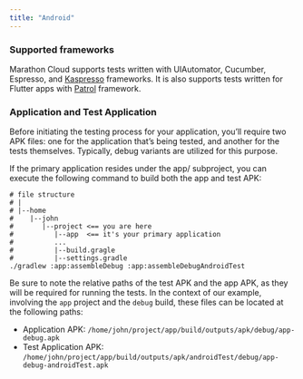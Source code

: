 ```yaml
---
title: "Android"
---
```


### Supported frameworks
Marathon Cloud supports tests written with 
UIAutomator, Cucumber, Espresso, and [Kaspresso](https://github.com/KasperskyLab/Kaspresso) frameworks. 
It is also supports tests written for Flutter apps with [Patrol](https://patrol.leancode.co/) framework. 

### Application and Test Application

Before initiating the testing process for your application, you’ll require two APK files: 
one for the application that’s being tested, and another for the tests themselves. 
Typically, debug variants are utilized for this purpose.

If the primary application resides under the app/ subproject, 
you can execute the following command to build both the app and test APK:

```shell
# file structure
# |
# |--home
#    |--john
#       |--project <== you are here
#          |--app  <== it's your primary application
#          ...
#          |--build.gragle
#          |--settings.gradle  
./gradlew :app:assembleDebug :app:assembleDebugAndroidTest
```
Be sure to note the relative paths of the test APK and the app APK, as they will be required for running the tests. 
In the context of our example, involving the `app` project and the `debug` build, these files can be located at the following paths:

- Application APK: `/home/john/project/app/build/outputs/apk/debug/app-debug.apk`
- Test Application APK: `/home/john/project/app/build/outputs/apk/androidTest/debug/app-debug-androidTest.apk`
